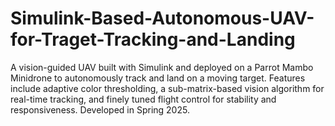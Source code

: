 # Simulink-Based-Autonomous-UAV-for-Traget-Tracking-and-Landing
A vision-guided UAV built with Simulink and deployed on a Parrot Mambo Minidrone to autonomously track and land on a moving target. Features include adaptive color thresholding, a sub-matrix-based vision algorithm for real-time tracking, and finely tuned flight control for stability and responsiveness. Developed in Spring 2025.
